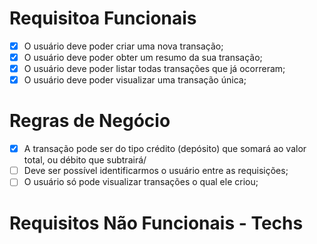  # Requisitoa Funcionais

- [x] O usuário deve poder criar uma nova transação;
- [x] O usuário deve poder obter um resumo da sua transação;
- [x] O usuário deve poder listar todas transações que já ocorreram;
- [x] O usuário deve poder visualizar uma transação única;

# Regras de Negócio

- [x] A transação pode ser do tipo crédito (depósito) que somará ao valor total, ou débito que subtrairá/
- [ ] Deve ser possível identificarmos o usuário entre as requisições;
- [ ] O usuário só pode visualizar transações o qual ele criou;

# Requisitos Não Funcionais - Techs
